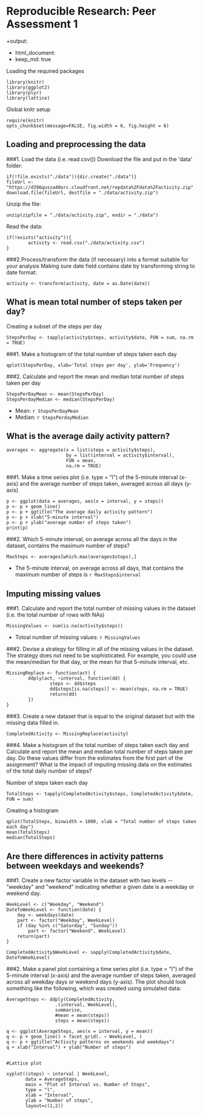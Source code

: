 
Reproducible Research: Peer Assessment 1
============================================
+output: 
+  html_document:
+    keep_md: true

Loading the required packages

```{r required packages}
library(knitr)
library(ggplot2)
library(plyr)
library(lattice)
```

Global knitr setup
```{r global knitr setup}
require(knitr)
opts_chunk$set(message=FALSE, fig.width = 6, fig.height = 6)
```


## Loading and preprocessing the data

###1. Load the data (i.e. read.csv())
Download the file and put in the 'data' folder:
```{r file download}
if(!file.exists("./data")){dir.create("./data")}
fileUrl <- "https://d396qusza40orc.cloudfront.net/repdata%2Fdata%2Factivity.zip" 
download.file(fileUrl, destfile = "./data/activity.zip")
```
Unzip the file:
```{r unzip file}
unzip(zipfile = "./data/activity.zip", exdir = "./data")
```
Read the data:
```{r read data} 
if(!exists("activity")){
        activity <- read.csv("./data/activity.csv")
}
```

###2.Process/transform the data (if necessary) into a format suitable for your analysis 
Making sure date field contains date by transforming string to date format:
```{r convert to date format} 
activity <- transform(activity, date = as.Date(date))
```


## What is mean total number of steps taken per day?
Creating a subset of the steps per day
```{r subset}
StepsPerDay <- tapply(activity$steps, activity$date, FUN = sum, na.rm = TRUE)
```
###1. Make a histogram of the total number of steps taken each day
```{r quickplot}
qplot(StepsPerDay, xlab='Total steps per day', ylab='Frequency')
```

###2. Calculate and report the mean and median total number of steps taken per day
```{r mean and median}
StepsPerDayMean <- mean(StepsPerDay)
StepsPerdayMedian <- median(StepsPerDay)
```

* Mean: `r StepsPerDayMean`
* Median: `r StepsPerdayMedian`


## What is the average daily activity pattern?
```{r averges}
averages <- aggregate(x = list(steps = activity$steps), 
                      by = list(interval = activity$interval),
                      FUN = mean, 
                      na.rm = TRUE)
```
###1. Make a time series plot (i.e. type = "l") of the 5-minute interval (x-axis) and the average number of steps taken, averaged across all days (y-axis)
```{r time series plot}
p <- ggplot(data = averages, aes(x = interval, y = steps)) 
p <- p + geom_line()
p <- p + ggtitle("The average daily activity pattern")
p <- p + xlab("5-minute interval")
p <- p + ylab("average number of steps taken")
print(p)
```

###2. Which 5-minute interval, on average across all the days in the dataset, contains the maximum number of steps?
```{r max interval}
MaxSteps <- averages[which.max(averages$steps),]
```

- The 5-minute interval, on average across all days, that contains the maximum number of steps is `r MaxSteps$interval`


## Imputing missing values

###1. Calculate and report the total number of missing values in the dataset (i.e. the total number of rows with NAs)
```{r missing values in dataset}
MissingValues <- sum(is.na(activity$steps))
```

* Totoal number of missing values: `r MissingValues`

###2. Devise a strategy for filling in all of the missing values in the dataset. The strategy does not need to be sophisticated. For example, you could use the mean/median for that day, or the mean for that 5-minute interval, etc.
```{r replacing missing values}
MissingReplace <- function(act) {
        ddply(act, ~interval, function(dd) {
                steps <- dd$steps
                dd$steps[is.na(steps)] <- mean(steps, na.rm = TRUE)
                return(dd)
        })
}
```
###3. Create a new dataset that is equal to the original dataset but with the missing data filled in.
```{r new completed dataset} 
CompletedActivity <- MissingReplace(activity)
```
###4. Make a histogram of the total number of steps taken each day and Calculate and report the mean and median total number of steps taken per day. Do these values differ from the estimates from the first part of the assignment? What is the impact of imputing missing data on the estimates of the total daily number of steps?

Number of steps taken each day
```{r steps taken}
TotalSteps <- tapply(CompletedActivity$steps, CompletedActivity$date, FUN = sum)
```

Creating a histogram
```{r histogram}
qplot(TotalSteps, binwidth = 1000, xlab = "Total number of steps taken each day")
mean(TotalSteps)
median(TotalSteps)
```


## Are there differences in activity patterns between weekdays and weekends?

###1. Create a new factor variable in the dataset with two levels -- "weekday" and "weekend" indicating whether a given date is a weekday or weekend day.
```{r create weekend and weekday}
WeekLevel <- c("Weekday", "Weekend")
DateToWeekLevel <- function(date) {
    day <- weekdays(date)
    part <- factor("Weekday", WeekLevel)
    if (day %in% c("Saturday", "Sunday"))
        part <- factor("Weekend", WeekLevel)
    return(part)
}

CompletedActivity$WeekLevel <- sapply(CompletedActivity$date, DateToWeekLevel)
```

###2. Make a panel plot containing a time series plot (i.e. type = "l") of the 5-minute interval (x-axis) and the average number of steps taken, averaged across all weekday days or weekend days (y-axis). The plot should look something like the following, which was created using simulated data:

```{r panel plot}
AverageSteps <- ddply(CompletedActivity,
                  .(interval, WeekLevel),
                  summarise,
                  #mean = mean(steps))
                  steps = mean(steps))

q <- ggplot(AverageSteps, aes(x = interval, y = mean))
q <- p + geom_line() + facet_grid(. ~ WeekLevel, )
q <- p + ggtitle("Activity patterns on weekends and weekdays")
q + xlab("Interval") + ylab("Number of steps")


#Lattice plot

xyplot((steps) ~ interval | WeekLevel, 
       data = AverageSteps,
       main = "Plot of Interval vs. Number of Steps", 
       type = "l", 
       xlab = "Interval",
       ylab = "Number of steps",
       layout=c(1,2))

```

